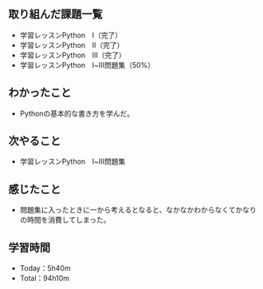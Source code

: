 ## 取り組んだ課題一覧
- 学習レッスンPython　Ⅰ（完了）
- 学習レッスンPython　Ⅱ（完了）
- 学習レッスンPython　Ⅲ（完了）
- 学習レッスンPython　Ⅰ~Ⅲ問題集（50%）
## わかったこと
- Pythonの基本的な書き方を学んだ。
## 次やること
- 学習レッスンPython　Ⅰ~Ⅲ問題集
## 感じたこと
- 問題集に入ったときに一から考えるとなると、なかなかわからなくてかなりの時間を消費してしまった。
## 学習時間
- Today：5h40m
- Total：94h10m
